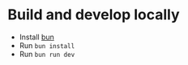 # Build and develop locally

- Install [bun](https://bun.sh/)
- Run `bun install`
- Run `bun run dev`

